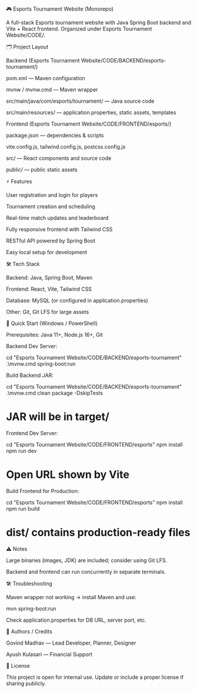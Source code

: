 🎮 Esports Tournament Website (Monorepo)




A full-stack Esports tournament website with Java Spring Boot backend and Vite + React frontend. Organized under Esports Tournament Website/CODE/.

🗂 Project Layout

Backend (Esports Tournament Website/CODE/BACKEND/esports-tournament/)

pom.xml — Maven configuration

mvnw / mvnw.cmd — Maven wrapper

src/main/java/com/esports/tournament/ — Java source code

src/main/resources/ — application.properties, static assets, templates

Frontend (Esports Tournament Website/CODE/FRONTEND/esports/)

package.json — dependencies & scripts

vite.config.js, tailwind.config.js, postcss.config.js

src/ — React components and source code

public/ — public static assets

⚡ Features

User registration and login for players

Tournament creation and scheduling

Real-time match updates and leaderboard

Fully responsive frontend with Tailwind CSS

RESTful API powered by Spring Boot

Easy local setup for development

🛠 Tech Stack

Backend: Java, Spring Boot, Maven

Frontend: React, Vite, Tailwind CSS

Database: MySQL (or configured in application.properties)

Other: Git, Git LFS for large assets

🚀 Quick Start (Windows / PowerShell)

Prerequisites: Java 11+, Node.js 16+, Git

Backend Dev Server:

cd "Esports Tournament Website/CODE/BACKEND/esports-tournament"
.\mvnw.cmd spring-boot:run


Build Backend JAR:

cd "Esports Tournament Website/CODE/BACKEND/esports-tournament"
.\mvnw.cmd clean package -DskipTests
# JAR will be in target/


Frontend Dev Server:

cd "Esports Tournament Website/CODE/FRONTEND/esports"
npm install
npm run dev
# Open URL shown by Vite


Build Frontend for Production:

cd "Esports Tournament Website/CODE/FRONTEND/esports"
npm install
npm run build
# dist/ contains production-ready files

⚠️ Notes

Large binaries (images, JDK) are included; consider using Git LFS.

Backend and frontend can run concurrently in separate terminals.

🛠 Troubleshooting

Maven wrapper not working → install Maven and use:

mvn spring-boot:run


Check application.properties for DB URL, server port, etc.

🙌 Authors / Credits

Govind Madhav — Lead Developer, Planner, Designer

Ayush Kulasari — Financial Support

📄 License

This project is open for internal use. Update or include a proper license if sharing publicly.

